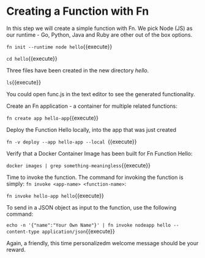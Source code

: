 # Creating a Function with Fn 

In this step we will create a simple function with Fn. We pick Node (JS) as our runtime - Go, Python, Java and Ruby are other out of the box options.

`fn init --runtime node hello`{{execute}}

`cd hello`{{execute}}

Three files have been created in the new directory *hello*.

`ls`{{execute}}

You could open func.js in the text editor to see the generated functionality.

Create an Fn application - a container for multiple related functions:  

`fn create app hello-app`{{execute}}

Deploy the Function Hello locally, into the app that was just created

`fn -v deploy --app hello-app --local `{{execute}}

Verify that a Docker Container Image has been built for Fn Function Hello:

`docker images | grep something-meaningless`{{execute}}

Time to invoke the function. The command for invoking the function is simply: `fn invoke <app-name> <function-name>`:

`fn invoke hello-app hello`{{execute}}

To send in a JSON object as input to the function, use the following command:

`echo -n '{"name":"Your Own Name"}' | fn invoke nodeapp hello --content-type application/json`{{execute}}

Again, a friendly, this time personalizedm welcome message should be your reward.
